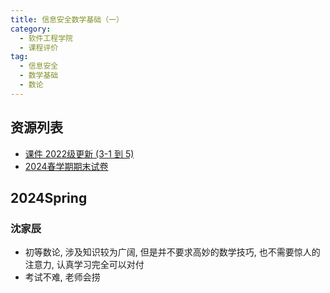 ```yaml
---
title: 信息安全数学基础（一）
category:
  - 软件工程学院
  - 课程评价
tag:
  - 信息安全
  - 数学基础
  - 数论
---
```


## 资源列表

- [课件 2022级更新 (3-1 到 5)](https://drive.vanillaaaa.org/SharedCourses/%E8%BD%AF%E4%BB%B6%E5%B7%A5%E7%A8%8B%E5%AD%A6%E9%99%A2/%E4%BF%A1%E6%81%AF%E5%AE%89%E5%85%A8%E6%95%B0%E5%AD%A6%E5%9F%BA%E7%A1%80/2022%E7%BA%A7)
- [2024春学期期末试卷](https://courses.ecnu.vanillaaaa.org/courses/软件工程学院/信息安全数学基础（一）/2024Spring_期末.html)

## 2024Spring

### 沈家辰

- 初等数论, 涉及知识较为广阔, 但是并不要求高妙的数学技巧, 也不需要惊人的注意力, 认真学习完全可以对付
- 考试不难, 老师会捞
